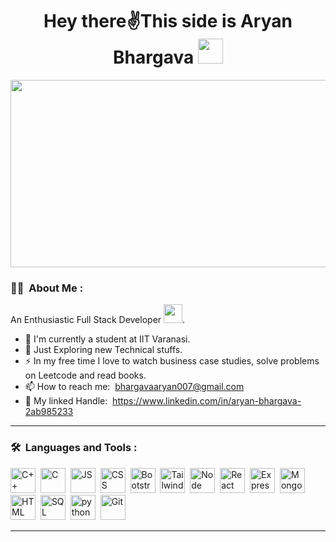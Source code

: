 <h1 align="center">Hey there✌️This side is Aryan Bhargava <img src="https://media.giphy.com/media/hvRJCLFzcasrR4ia7z/giphy.gif" width="40"></h1>

<p align="center"><img src="https://media.giphy.com/media/dWesBcTLavkZuG35MI/giphy.gif" width="600" height="300"  /></p>

### :man_technologist: &nbsp;About Me :

 An Enthusiastic Full Stack Developer <img src="https://media.giphy.com/media/WUlplcMpOCEmTGBtBW/giphy.gif" width="30">.

- 🔭 I'm currently a student at IIT Varanasi.
- 🌱 Just Exploring new Technical stuffs.
- ⚡ In my free time I love to watch business case studies, solve problems on Leetcode and read books.
- 📫 How to reach me: &nbsp;bhargavaaryan007@gmail.com
-  👔 My linked Handle: &nbsp;https://www.linkedin.com/in/aryan-bhargava-2ab985233  
---

### 🛠 &nbsp;Languages and Tools :

<p>
<img src="https://cdn-icons-png.flaticon.com/128/6132/6132222.png" title="C++" alt="C++" width="40" height="40"/>&nbsp;
<img src="https://cdn-icons-png.flaticon.com/128/3600/3600912.png" title="C" alt="C" width="40" height="40"/>&nbsp;
<img src="https://cdn-icons-png.flaticon.com/128/721/721791.png" title="Javascript" alt="JS" width="40" height="40"/>&nbsp;
<img src="https://cdn-icons-png.flaticon.com/128/5968/5968242.png" title="CSS" alt="CSS" width="40" height="40"/>&nbsp;
<img src="https://cdn-icons-png.flaticon.com/128/5968/5968672.png" title="Bootstrap" alt="Bootstrap" width="40" height="40"/>&nbsp;
<img src="https://upload.wikimedia.org/wikipedia/commons/thumb/d/d5/Tailwind_CSS_Logo.svg/768px-Tailwind_CSS_Logo.svg.png?20230715030042" title="Tailwind" alt="Tailwind" width="40" height="40"/>&nbsp;
<img src="https://cdn-icons-png.flaticon.com/128/5968/5968322.png"  title="Node" alt="Node" width="40" height="40"/>&nbsp;
<img src="https://cdn-icons-png.flaticon.com/128/1260/1260667.png" title="React" alt="React" width="40" height="40"/>&nbsp;
<img src="https://www.vectorlogo.zone/logos/expressjs/expressjs-icon.svg" title="Express" alt="Express" width="40" height="40"/>&nbsp;
<img src="https://www.vectorlogo.zone/logos/mongodb/mongodb-icon.svg" title="MongoDb" alt="MongoDb" width="40" height="40"/>&nbsp;
<img src="https://cdn-icons-png.flaticon.com/128/1051/1051277.png" title="HTML"  alt="HTML" width="40" height="40"/>&nbsp;
<img src="https://cdn-icons-png.flaticon.com/128/4248/4248443.png" title="SQL"  alt="SQL" width="40" height="40"/>&nbsp;
<img src="https://cdn-icons-png.flaticon.com/128/919/919852.png" title="python" alt="python" width="40" height="40"/>&nbsp;
 <img src="https://cdn-icons-png.flaticon.com/128/4494/4494748.png" title="Git" **alt="Git" width="40" height="40"/>&nbsp;
</p>




---


